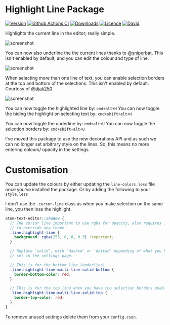 # Highlight Line Package

[![Version](https://img.shields.io/apm/v/highlight-line.svg?style=flat-square)](https://atom.io/packages/highlight-line)
[![Github Actions CI](https://img.shields.io/github/workflow/status/richrace/highlight-line/CI.svg?style=flat-square)](https://github.com/richrace/highlight-line/actions?query=workflow%3ACI)
[![Downloads](https://img.shields.io/apm/dm/highlight-line.svg?style=flat-square)](https://atom.io/packages/highlight-line)
[![Licence](https://img.shields.io/apm/l/highlight-line.svg?style=flat-square)](https://atom.io/packages/highlight-line)
[![David](https://img.shields.io/david/richrace/highlight-line.svg?style=flat-square)](https://david-dm.org/richrace/highlight-line)

Highlights the current line in the editor; really simple.

![screenshot](http://i.imgur.com/fa32Wtr.png)

You can now also underline the the current lines thanks to
[@sniperbat](https://github.com/sniperbat). This isn't enabled by default, and
you can edit the colour and type of line.

![screenshot](http://i.imgur.com/lIYBxQX.png)

When selecting more than one line of text, you can enable selection borders at
the top and bottom of the selections. This isn't enabled by default.
Courtesy of [@djak250](https://github.com/djak250)

![screenshot](http://i.imgur.com/G1b8eAJ.png)

You can now toggle the highlighted line by: `cmd+alt+H`
You can now toggle the hiding the highlight on selecting text by: `cmd+shift+alt+H`

You can now toggle the underline by: `cmd+alt+U`
You can now toggle the selection borders by: `cmd+shift+alt+U`

I've moved this package to use the new decorations API and as such we can no
longer set arbitrary style on the lines. So, this means no more entering colours/
opacity in the settings.

# Customisation

You can update the colours by either updating the `line-colors.less` file
once you've installed the package. Or by adding the following to your `style.less`

I don't use the `.cursor-line` class as when you make selection on the
same line, you then lose the highlight.

```scss
atom-text-editor::shadow {
  // The cursor line important to use rgba for opacity, also requires !important
  // to override any theme.
  .line.highlight-line {
    background: rgba(255, 0, 0, 0.3) !important;
  }

  // Replace 'solid', with 'dashed' or 'dotted' depending of what you have
  // set in the settings page.

  // This is for the bottom line (underline)
  .line.highlight-line-multi-line-solid-bottom {
    border-bottom-color: red;
  }

  // This is for the top line when you have the selection borders enabled.
  .line.highlight-line-multi-line-solid-top {
    border-top-color: red;
  }
}
```

To remove unused settings delete them from your `config.cson`.

